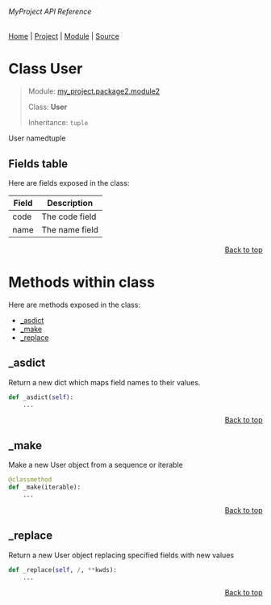 ###### MyProject API Reference
[Home](/docs/api/README.md) | [Project](/README.md) | [Module](/docs/api/modules/my_project/package2/module2/README.md) | [Source](/src/my_project/package2/module2.py)

# Class User
> Module: [my\_project.package2.module2](/docs/api/modules/my_project/package2/module2/README.md)
>
> Class: **User**
>
> Inheritance: `tuple`

User namedtuple

## Fields table
Here are fields exposed in the class:

| Field | Description |
| --- | --- |
| code | The code field |
| name | The name field |

<p align="right"><a href="#myproject-api-reference">Back to top</a></p>

# Methods within class
Here are methods exposed in the class:
- [\_asdict](#_asdict)
- [\_make](#_make)
- [\_replace](#_replace)

## \_asdict
Return a new dict which maps field names to their values.

```python
def _asdict(self):
    ...
```

<p align="right"><a href="#myproject-api-reference">Back to top</a></p>

## \_make
Make a new User object from a sequence or iterable

```python
@classmethod
def _make(iterable):
    ...
```

<p align="right"><a href="#myproject-api-reference">Back to top</a></p>

## \_replace
Return a new User object replacing specified fields with new values

```python
def _replace(self, /, **kwds):
    ...
```

<p align="right"><a href="#myproject-api-reference">Back to top</a></p>
